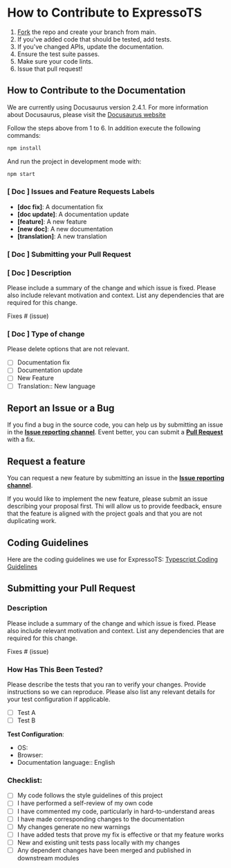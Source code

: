 # How to Contribute to ExpressoTS

1. [Fork](https://github.com/expressots/expresso-site-doc/fork) the repo and create your branch from main.
2. If you've added code that should be tested, add tests.
3. If you've changed APIs, update the documentation.
4. Ensure the test suite passes.
5. Make sure your code lints.
6. Issue that pull request!

## How to Contribute to the Documentation

We are currently using Docusaurus version 2.4.1. For more information about Docusaurus, please visit the [Docusaurus website](https://docusaurus.io/docs)

Follow the steps above from 1 to 6. In addition execute the following commands:

```bash
npm install
```

And run the project in development mode with:

```bash
npm start
```

### [ Doc ] Issues and Feature Requests Labels

- **[doc fix]**: A documentation fix
- **[doc update]**: A documentation update
- **[feature]**: A new feature
- **[new doc]**: A new documentation
- **[translation]**: A new translation

### [ Doc ] Submitting your Pull Request

### [ Doc ] Description

Please include a summary of the change and which issue is fixed. Please also include relevant motivation and context. List any dependencies that are required for this change.

Fixes # (issue)

### [ Doc ] Type of change

Please delete options that are not relevant.

- [ ] Documentation fix
- [ ] Documentation update
- [ ] New Feature
- [ ] Translation:: New language

## Report an Issue or a Bug

If you find a bug in the source code, you can help us by submitting an issue in the **[Issue reporting channel](https://github.com/expressots/expressots/issues)**. Event better, you can submit a **[Pull Request](https://github.com/expressots/expressots/pulls)** with a fix.

## Request a feature

You can request a new feature by submitting an issue in the **[Issue reporting channel](https://github.com/expressots/expressots/issues)**.

If you would like to implement the new feature, please submit an issue describing your proposal first. Thi will allow us to provide feedback, ensure that the feature is aligned with the project goals and that you are not duplicating work.

## Coding Guidelines

Here are the coding guidelines we use for ExpressoTS: [Typescript Coding Guidelines](https://github.com/rsaz/TypescriptCodingGuidelines/blob/main/TypeScriptCodingGuidelines.md)

## Submitting your Pull Request

### Description

Please include a summary of the change and which issue is fixed. Please also include relevant motivation and context. List any dependencies that are required for this change.

Fixes # (issue)

### How Has This Been Tested?

Please describe the tests that you ran to verify your changes. Provide instructions so we can reproduce. Please also list any relevant details for your test configuration if applicable.

- [ ] Test A
- [ ] Test B

**Test Configuration**:

- OS:
- Browser:
- Documentation language:: English

### Checklist:

- [ ] My code follows the style guidelines of this project
- [ ] I have performed a self-review of my own code
- [ ] I have commented my code, particularly in hard-to-understand areas
- [ ] I have made corresponding changes to the documentation
- [ ] My changes generate no new warnings
- [ ] I have added tests that prove my fix is effective or that my feature works
- [ ] New and existing unit tests pass locally with my changes
- [ ] Any dependent changes have been merged and published in downstream modules
